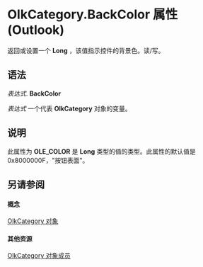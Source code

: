 
# OlkCategory.BackColor 属性 (Outlook)

返回或设置一个 **Long** ，该值指示控件的背景色。读/写。


## 语法

 _表达式_. **BackColor**

 _表达式_ 一个代表 **OlkCategory** 对象的变量。


## 说明

此属性为 **OLE_COLOR** 是 **Long** 类型的值的类型。此属性的默认值是 0x8000000F，"按钮表面"。


## 另请参阅


#### 概念


[OlkCategory 对象](f635c0c8-e562-02a2-2a76-25caaee623c0.md)
#### 其他资源


[OlkCategory 对象成员](286c3117-d566-634d-e9db-bc69886ab57a.md)